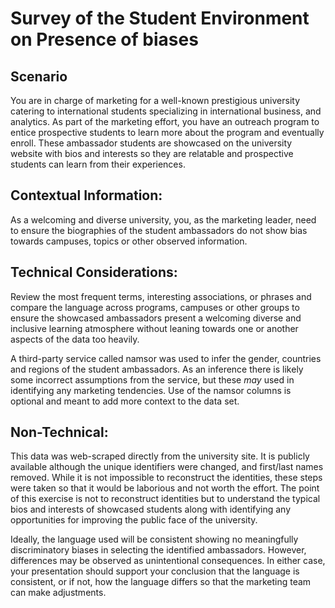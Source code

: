 # Survey of the Student Environment on Presence of biases

## Scenario

You are in charge of marketing for a well-known prestigious university catering to international students specializing in international business, and analytics. As part of the marketing effort, you have an outreach program to entice prospective students to learn more about the program and eventually enroll. These ambassador students are showcased on the university website with bios and interests so they are relatable and prospective students can learn from their experiences.

## Contextual Information:

As a welcoming and diverse university, you, as the marketing leader, need to ensure the biographies of the student ambassadors do not show bias towards campuses, topics or other observed information.

## Technical Considerations:

Review the most frequent terms, interesting associations, or phrases and compare the language across programs, campuses or other groups to ensure the showcased ambassadors present a welcoming diverse and inclusive learning atmosphere without leaning towards one or another aspects of the data too heavily.

A third-party service called namsor was used to infer the gender, countries and regions of the student ambassadors. As an inference there is likely some incorrect assumptions from the service, but these _may_ used in identifying any marketing tendencies. Use of the namsor columns is optional and meant to add more context to the data set.

## Non-Technical:

This data was web-scraped directly from the university site. It is publicly available although the unique identifiers were changed, and first/last names removed. While it is not impossible to reconstruct the identities, these steps were taken so that it would be laborious and not worth the effort. The point of this exercise is not to reconstruct identities but to understand the typical bios and interests of showcased students along with identifying any opportunities for improving the public face of the university.

Ideally, the language used will be consistent showing no meaningfully discriminatory biases in selecting the identified ambassadors. However, differences may be observed as unintentional consequences. In either case, your presentation should support your conclusion that the language is consistent, or if not, how the language differs so that the marketing team can make adjustments.
